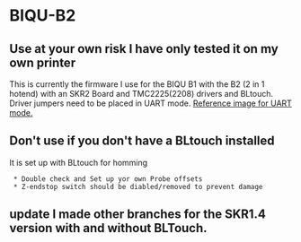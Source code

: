 # BIQU-B2

## Use at your own risk I have only tested it on my own printer

This is currently the firmware I use for the BIQU B1 with the B2 (2 in 1 hotend) with an SKR2 Board and TMC2225(2208) drivers and BLtouch. Driver jumpers need to be placed in UART mode. 
[Reference image for UART mode.](https://github.com/Apexpredation/BIQU-B2/blob/9b9021f619ca5781a41008cb943e74a28306bcdb/Reference%20Images/SKR2%20UART%20Mode.jpg)

 ## Don't use if you don't have a BLtouch installed
 
 It is set up with BLtouch for homming
 
     * Double check and Set up yor own Probe offsets
     * Z-endstop switch should be diabled/removed to prevent damage

## update I made other branches for the SKR1.4 version with and without BLTouch. 
